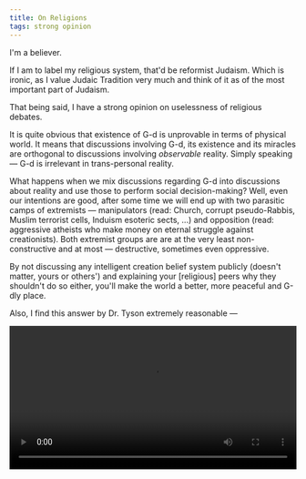 ```yaml
---
title: On Religions
tags: strong opinion
---
```


I'm a believer.

If I am to label my religious system, that'd be reformist Judaism.
Which is ironic, as I value Judaic Tradition very much and think of
it as of the most important part of Judaism.

That being said, I have a strong opinion on uselessness of religious
debates.

It is quite obvious that existence of G-d is unprovable in terms of 
physical world. It means that discussions involving G-d, its existence
and its miracles are orthogonal to discussions involving *observable*
reality. Simply speaking — G-d is irrelevant in trans-personal reality.

What happens when we mix discussions regarding G-d into discussions about
reality and use those to perform social decision-making? Well, even our
intentions are good, after some time we will end up with two parasitic camps of
extremists — manipulators (read: Church, corrupt pseudo-Rabbis, Muslim
terrorist cells, Induism esoteric sects, ...) and opposition (read: aggressive
atheists who make money on eternal struggle against creationists). Both
extremist groups are are at the very least non-constructive and at most —
destructive, sometimes even oppressive.

By not discussing any intelligent creation belief system publicly (doesn't
matter, yours or others') and explaining your [religious] peers why they
shouldn't do so either, you'll make the world a better, more peaceful and
G-dly place.

Also, I find this answer by Dr. Tyson extremely reasonable —

<video src="../../images/tyson.mp4"
       style="text-align: center; width: 100%"
       controls="controls" />
